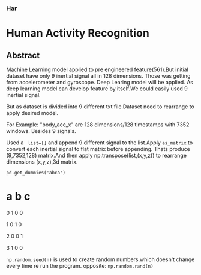 ### Har
# Human Activity Recognition
## Abstract
Machine Learning model applied to pre engineered feature(561).But initial dataset have only 9 inertial signal all in 128 dimensions. Those was getting from accelerometer and gyroscope. Deep Learing model will be applied. As deep learning model can develop feature by itself.We could easily used 9 inertial signal.

But as dataset is divided into 9 different txt file.Dataset need to rearrange to apply desired model.

For Example: "body_acc_x" are 128 dimensions/128 timestamps with 7352 windows. Besides 9 signals.

Used a ``` list=[]``` and append 9 different signal to the list.Apply ``` as_matrix ``` to convert each inertial signal to flat matrix before appending. Thats produce (9,7352,128) matrix.And then apply np.transpose(list,(x,y,z)) to rearrange dimensions (x,y,z),3d matrix.

```pd.get_dummies('abca')```
   
#  a  b  c
   
0  1  0  0

1  0  1  0

2  0  0  1

3  1  0  0

```np.random.seed(n)``` is used to create random numbers.which doesn't change every time re run the program. opposite: ```np.random.rand(n)```
